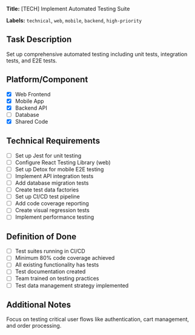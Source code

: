 **Title:** [TECH] Implement Automated Testing Suite

**Labels:** `technical`, `web`, `mobile`, `backend`, `high-priority`

## Task Description

Set up comprehensive automated testing including unit tests, integration tests, and E2E tests.

## Platform/Component

- [x] Web Frontend
- [x] Mobile App
- [x] Backend API
- [ ] Database
- [x] Shared Code

## Technical Requirements

- [ ] Set up Jest for unit testing
- [ ] Configure React Testing Library (web)
- [ ] Set up Detox for mobile E2E testing
- [ ] Implement API integration tests
- [ ] Add database migration tests
- [ ] Create test data factories
- [ ] Set up CI/CD test pipeline
- [ ] Add code coverage reporting
- [ ] Create visual regression tests
- [ ] Implement performance testing

## Definition of Done

- [ ] Test suites running in CI/CD
- [ ] Minimum 80% code coverage achieved
- [ ] All existing functionality has tests
- [ ] Test documentation created
- [ ] Team trained on testing practices
- [ ] Test data management strategy implemented

## Additional Notes

Focus on testing critical user flows like authentication, cart management, and order processing.
